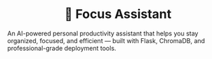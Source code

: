 <h1 align="center">🚀 Focus Assistant</h1>

An AI-powered personal productivity assistant that helps you stay organized, focused, and efficient — built with Flask, ChromaDB, and professional-grade deployment tools.
